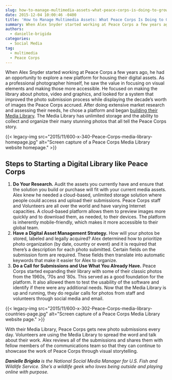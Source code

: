 ```yaml
---
slug: how-to-manage-multimedia-assets-what-peace-corps-is-doing-to-grow-its-photo-and-video-archives
date: 2015-12-04 10:00:46 -0400
title: 'How to Manage Multimedia Assets: What Peace Corps Is Doing to Grow Its Photo and Video Archives'
summary: When Alex Snyder started working at Peace Corps a few years ago, he had an opportunity to explore a new platform for housing their digital assets. As a professional photographer himself, he saw the value in focusing on visual elements and making those more accessible. He focused on making the library about photos, video and
authors:
  - danielle-brigida
categories:
  - Social Media
tag:
  - multimedia
  - Peace Corps
---
```


When Alex Snyder started working at Peace Corps a few years ago, he had an opportunity to explore a new platform for housing their digital assets. As a professional photographer himself, he saw the value in focusing on visual elements and making those more accessible. He focused on making the library about photos, video and graphics, and looked for a system that improved the photo submission process while displaying the decade’s worth of images the Peace Corps accrued. After doing extensive market research and assessing their needs, he chose a platform and began [building their Media Library](http://medialibrary.peacecorps.gov/). The Media Library has unlimited storage and the ability to collect and organize their many stunning photos that all tell the Peace Corps story.

{{< legacy-img src="2015/11/600-x-340-Peace-Corps-media-library-homepage.jpg" alt="Screen capture of a Peace Corps Media Library website homepage." >}}

## Steps to Starting a Digital Library like Peace Corps

  1. **Do Your Research.** Audit the assets you currently have and ensure that the solution you build or purchase will fit with your current media assets. Alex knew he needed a cloud-based, unlimited storage solution where people could access and upload their submissions. Peace Corps staff and Volunteers are all over the world and have varying Internet capacities. A cloud-based platform allows them to preview images more quickly and to download them, as needed, to their devices. The platform is inherently mobile-friendly, which makes it more accessible to their global team.
  2. **Have a Digital Asset Management Strategy.** How will your photos be stored, labeled and legally acquired? Alex determined how to prioritize photo organization (by date, country or event) and it is required that there’s a description for each photo submitted. Certain fields on the submission form are required. These fields then translate into automatic keywords that make it easier for Alex to organize.
  3. **Do a Call for Submissions and Use What You Already Have.** Peace Corps started expanding their library with some of their classic photos from the 1960s, &#8217;70s and &#8217;80s. This served as a good foundation for the platform. It also allowed them to test the usability of the software and identify if there were any additional needs. Now that the Media Library is up and running, they do regular calls for photos from staff and volunteers through social media and email.

{{< legacy-img src="2015/11/600-x-302-Peace-Corps-media-library-countries-page.jpg" alt="Screen capture of a Peace Corps Media Library website page." >}}

With their Media Library, Peace Corps gets new photo submissions every day. Volunteers are using the Media Library to spread the word and talk about their work. Alex reviews all of the submissions and shares them with fellow members of the communications team so that they can continue to showcase the work of Peace Corps through visual storytelling.

 

_**Danielle Brigida** is the National Social Media Manager for U.S. Fish and Wildlife Service. She&#8217;s a wildlife geek who loves being outside and playing online with purpose._